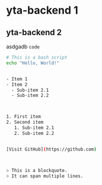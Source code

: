 # yta-backend 1
## yta-backend 2

asdgadb `code`

```bash
# This is a bash script
echo "Hello, World!"


- Item 1
- Item 2
  - Sub-item 2.1
  - Sub-item 2.2



1. First item
2. Second item
   1. Sub-item 2.1
   2. Sub-item 2.2


[Visit GitHub](https://github.com)



> This is a blockquote.  
> It can span multiple lines.
